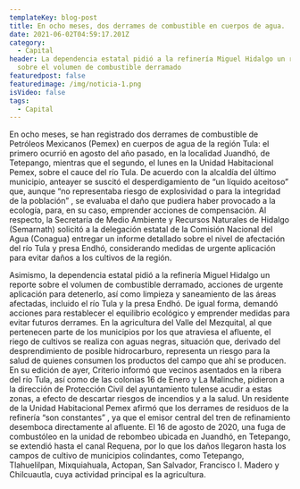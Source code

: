 ```yaml
---
templateKey: blog-post
title: En ocho meses, dos derrames de combustible en cuerpos de agua.
date: 2021-06-02T04:59:17.201Z
category:
  - Capital
header: La dependencia estatal pidió a la refinería Miguel Hidalgo un reporte
  sobre el volumen de combustible derramado
featuredpost: false
featuredimage: /img/noticia-1.png
isVideo: false
tags:
  - Capital
---
```

En ocho meses, se han registrado dos derrames de combustible de Petróleos Mexicanos (Pemex) en cuerpos de agua de la región Tula: el primero ocurrió en agosto del año pasado, en la localidad Juandhó, de Tetepango, mientras que el segundo, el lunes en la Unidad Habitacional Pemex, sobre el cauce del río Tula. De acuerdo con la alcaldía del último municipio, anteayer se suscitó el desperdigamiento de “un líquido aceitoso” que, aunque “no representaba riesgo de explosividad o para la integridad de la población” , se evaluaba el daño que pudiera haber provocado a la ecología, para, en su caso, emprender acciones de compensación. Al respecto, la Secretaría de Medio Ambiente y Recursos Naturales de Hidalgo (Semarnath) solicitó a la delegación estatal de la Comisión Nacional del Agua (Conagua) entregar un informe detallado sobre el nivel de afectación del río Tula y presa Endhó, considerando medidas de urgente aplicación para evitar daños a los cultivos de la región.



Asimismo, la dependencia estatal pidió a la refinería Miguel Hidalgo un reporte sobre el volumen de combustible derramado, acciones de urgente aplicación para detenerlo, así como limpieza y saneamiento de las áreas afectadas, incluido el río Tula y la presa Endhó. De igual forma, demandó acciones para restablecer el equilibrio ecológico y emprender medidas para evitar futuros derrames. En la agricultura del Valle del Mezquital, al que pertenecen parte de los municipios por los que atraviesa el afluente, el riego de cultivos se realiza con aguas negras, situación que, derivado del desprendimiento de posible hidrocarburo, representa un riesgo para la salud de quienes consumen los productos del campo que ahí se producen. En su edición de ayer, Criterio informó que vecinos asentados en la ribera del río Tula, así como de las colonias 16 de Enero y La Malinche, pidieron a la dirección de Protección Civil del ayuntamiento tulense acudir a estas zonas, a efecto de descartar riesgos de incendios y a la salud. Un residente de la Unidad Habitacional Pemex afirmó que los derrames de residuos de la refinería “son constantes” , ya que el emisor central del tren de refinamiento desemboca directamente al afluente. El 16 de agosto de 2020, una fuga de combustóleo en la unidad de rebombeo ubicada en Juandhó, en Tetepango, se extendió hasta el canal Requena, por lo que los daños llegaron hasta los campos de cultivo de municipios colindantes, como Tetepango, Tlahuelilpan, Mixquiahuala, Actopan, San Salvador, Francisco I. Madero y Chilcuautla, cuya actividad principal es la agricultura.